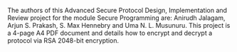 The authors of this Advanced Secure Protocol Design, Implementation and Review project for the module Secure Programming are:
Anirudh Jalagam, Arjun S. Prakash, S. Max Hennebry and Uma N. L. Musunuru. 
This project is a 4-page A4 PDF document and details how to encrypt and decrypt a protocol via RSA 2048-bit encryption.
